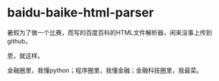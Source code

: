 # baidu-baike-html-parser

暑假为了做一个比赛，而写的百度百科的HTML文件解析器，闲来没事上传到github。

恩，就这样。

金融圈里，我懂python；程序圈里，我懂金融；金融科技圈里，我最菜。
